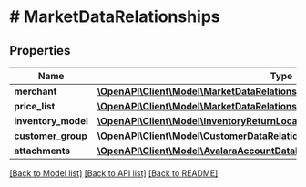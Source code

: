 # # MarketDataRelationships

## Properties

Name | Type | Description | Notes
------------ | ------------- | ------------- | -------------
**merchant** | [**\OpenAPI\Client\Model\MarketDataRelationshipsMerchant**](MarketDataRelationshipsMerchant.md) |  | [optional]
**price_list** | [**\OpenAPI\Client\Model\MarketDataRelationshipsPriceList**](MarketDataRelationshipsPriceList.md) |  | [optional]
**inventory_model** | [**\OpenAPI\Client\Model\InventoryReturnLocationDataRelationshipsInventoryModel**](InventoryReturnLocationDataRelationshipsInventoryModel.md) |  | [optional]
**customer_group** | [**\OpenAPI\Client\Model\CustomerDataRelationshipsCustomerGroup**](CustomerDataRelationshipsCustomerGroup.md) |  | [optional]
**attachments** | [**\OpenAPI\Client\Model\AvalaraAccountDataRelationshipsAttachments**](AvalaraAccountDataRelationshipsAttachments.md) |  | [optional]

[[Back to Model list]](../../README.md#models) [[Back to API list]](../../README.md#endpoints) [[Back to README]](../../README.md)
